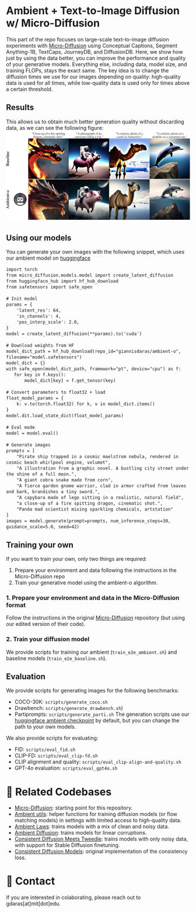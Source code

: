 
# Ambient + Text-to-Image Diffusion w/ Micro-Diffusion

This part of the repo focuses on large-scale text-to-image diffusion experiments with [Micro-Diffusion](https://github.com/SonyResearch/micro_diffusion) using Conceptual Captions, Segment Anything-1B, TextCaps, JourneyDB, and DiffusionDB. Here, we show how just by using the data better, you can improve the performance and quality of your generative models. Everything else, including data, model size, and training FLOPs, stays the exact same. The key idea is to change the diffusion times we use for our images depending on quality: high-quality data is used for all times, while low-quality data is used only for times above a certain threshold.

## Results
This allows us to obtain much better generation quality without discarding data, as we can see the following figure:
![Generated Images](../figs/generations_tti.jpg)

## Using our models
You can generate your own images with the following snippet, which uses our ambient model on [huggingface](https://huggingface.co/giannisdaras/ambient-o)
```
import torch
from micro_diffusion.models.model import create_latent_diffusion
from huggingface_hub import hf_hub_download
from safetensors import safe_open

# Init model
params = {
    'latent_res': 64,
    'in_channels': 4,
    'pos_interp_scale': 2.0,
}
model = create_latent_diffusion(**params).to('cuda')

# Download weights from HF
model_dict_path = hf_hub_download(repo_id="giannisdaras/ambient-o", filename="model.safetensors")
model_dict = {}
with safe_open(model_dict_path, framework="pt", device="cpu") as f:
   for key in f.keys():
       model_dict[key] = f.get_tensor(key)

# Convert parameters to float32 + load
float_model_params = {
    k: v.to(torch.float32) for k, v in model_dict.items()
}
model.dit.load_state_dict(float_model_params)

# Eval mode
model = model.eval()

# Generate images
prompts = [
    "Pirate ship trapped in a cosmic maelstrom nebula, rendered in cosmic beach whirlpool engine, volumet",
    "A illustration from a graphic novel. A bustling city street under the shine of a full moon.",
    "A giant cobra snake made from corn",
    "A fierce garden gnome warrior, clad in armor crafted from leaves and bark, brandishes a tiny sword.",
    "A capybara made of lego sitting in a realistic, natural field",
    "a close-up of a fire spitting dragon, cinematic shot.",
    "Panda mad scientist mixing sparkling chemicals, artstation"
]
images = model.generate(prompt=prompts, num_inference_steps=30, guidance_scale=5.0, seed=42)
```

## Training your own

If you want to train your own, only two things are required:
1. Prepare your environment and data following the instructions in the Micro-Diffusion repo
2. Train your generative model using the ambient-o algorithm.

### 1. Prepare your environment and data in the Micro-Diffusion format

Follow the instructions in the original [Micro-Diffusion](https://github.com/SonyResearch/micro_diffusion) repository (but using our edited version of their code).

### 2. Train your diffusion model

We provide scripts for training our ambient (`train_e2e_ambient.sh`) and baseline models (`train_e2e_baseline.sh`).

## Evaluation

We provide scripts for generating images for the following benchmarks:
- COCO-30K: `scripts/generate_coco.sh`
- Drawbench: `scripts/generate_drawbench.sh`)
- Partiprompts: `scripts/generate_parti.sh`
The generation scripts use our [huggingface ambient checkpoint](https://huggingface.co/giannisdaras/ambient-o) by default, but you can change the path to your own models.

We also provide scripts for evaluating:
- FID: `scripts/eval_fid.sh`
- CLIP-FD: `scripts/eval_clip-fd.sh`
- CLIP alignment and quality: `scripts/eval_clip-align-and-quality.sh`
- GPT-4o evaluation: `scripts/eval_gpt4o.sh`

# 🔗 Related Codebases

* [Micro-Diffusion](https://github.com/SonyResearch/micro_diffusion): starting point for this repository.
* [Ambient utils](https://github.com/giannisdaras/ambient-utils): helper functions for training diffusion models (or flow matching models) in settings with limited access to high-quality data.
* [Ambient Laws](https://github.com/giannisdaras/ambient-laws): trains models with a mix of clean and noisy data.
* [Ambient Diffusion](https://github.com/giannisdaras/ambient-diffusion): trains models for linear corruptions.
* [Consistent Diffusion Meets Tweedie](https://github.com/giannisdaras/ambient-tweedie): trains models with only noisy data, with support for Stable Diffusion finetuning.
* [Consistent Diffusion Models](https://github.com/giannisdaras/cdm): original implementation of the consistency loss.


# 📧 Contact

If you are interested in colaborating, please reach out to gdaras[at]mit[dot]edu.
